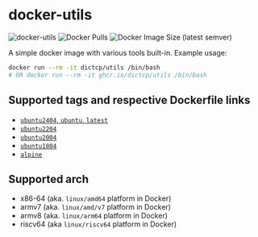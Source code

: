 docker-utils
==============
![docker-utils](https://github.com/dictcp/docker-utils/workflows/docker-utils/badge.svg?branch=master)
![Docker Pulls](https://img.shields.io/docker/pulls/dictcp/utils)
![Docker Image Size (latest semver)](https://img.shields.io/docker/image-size/dictcp/utils?sort=semver)

A simple docker image with various tools built-in. Example usage:

```bash
docker run --rm -it dictcp/utils /bin/bash
# OR docker run --rm -it ghcr.io/dictcp/utils /bin/bash
```

Supported tags and respective Dockerfile links
----
- [`ubuntu2404`, `ubuntu`, `latest`](https://github.com/dictcp/docker-utils/blob/master/Dockerfile.ubuntu2404)
- [`ubuntu2204`](https://github.com/dictcp/docker-utils/blob/master/Dockerfile.ubuntu2204)
- [`ubuntu2004`](https://github.com/dictcp/docker-utils/blob/master/Dockerfile.ubuntu2004)
- [`ubuntu1804`](https://github.com/dictcp/docker-utils/blob/master/Dockerfile.ubuntu1804)
- [`alpine`](https://github.com/dictcp/docker-utils/blob/master/Dockerfile.alpine)

Supported arch
----
- x86-64 (aka. `linux/amd64` platform in Docker)
- armv7 (aka. `linux/amd/v7` platform in Docker)
- armv8 (aka. `linux/arm64` platform in Docker)
- riscv64 (aka `linux/riscv64` platform in Docker)
